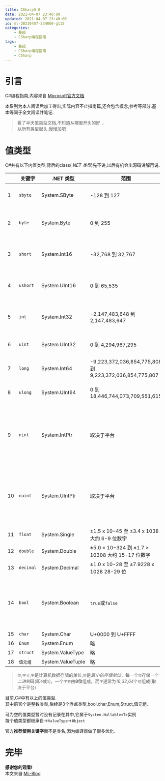 ```yaml
---
title: CSharp9.0
date: 2021-04-07 23:40:00
updated: 2021-04-07 23:40:00
id: ml-20210407-234000-g115
categories:
	- 基础
	- CSharp编程指南
tags: 
	- 基础
	- CSharp编程指南
	- CSharp
---
```


# 引言

C#编程指南,内容来自 [Microsoft官方文档][csharpDoc_Link]

本系列为本人阅读后加工得出,实际内容不止指南篇,还会包含概念,参考等部分.基本等同于全文阅读并笔记.

> 看了半天值类型文档,不知道从哪里开头的好...  
> 从所有类型起头,慢慢加吧

# 值类型

C#共有以下内置类型,背后的class(*.NET 类型*)先不讲,以后有机会出源码讲解再说.

|     | 关键字    | .NET 类型         | 范围                                                    | 默认值  | 大小                               |
| --- | --------- | ----------------- | ------------------------------------------------------- | ------- | ---------------------------------- |
| 1   | `sbyte`   | System.SByte      | -128 到 127                                             | 0       | 有符号 8 位整                      |
| 2   | `byte`    | System.Byte       | 0 到 255                                                | 0       | 无符号的 8 位整数                  |
| 3   | `short`   | System.Int16      | -32,768 到 32,767                                       | 0       | 有符号 16 位整数                   |
| 4   | `ushort`  | System.UInt16     | 0 到 65,535                                             | 0       | 无符号 16 位整数                   |
| 5   | `int`     | System.Int32      | -2,147,483,648 到 2,147,483,647                         | 0       | 有符号 32 位整数                   |
| 6   | `uint`    | System.UInt32     | 0 到 4,294,967,295                                      | 0       | 无符号 32 位整                     |
| 7   | `long`    | System.Int64      | -9,223,372,036,854,775,808 到 9,223,372,036,854,775,807 | 0       | 有符号 64 位整                     |
| 8   | `ulong`   | System.UInt64     | 0 到 18,446,744,073,709,551,615                         | 0       | 无符号 64 位                       |
| 9   | `nint`    | System.IntPtr     | 取决于平台                                              | 0       | 有符号 32 位或64位整数(取决于平台) |
| 10  | `nuint`   | System.UIntPtr    | 取决于平台                                              | 0       | 无符号 32 位或64位整数(取决于平台) |
| 11  | `float`   | System.Single     | ±1.5 x 10−45 至 ±3.4 x 1038	大约 6-9 位数字             | 0.0f    | 4 个字节                           |
| 12  | `double`  | System.Double     | ±5.0 × 10−324 到 ±1.7 × 10308	大约 15-17 位数字         | 0.0d    | 8 个字节                           |
| 13  | `decimal` | System.Decimal    | ±1.0 x 10-28 至 ±7.9228 x 1028	28-29 位                 | 0.0m    | 16 个字节                          |
| 14  | `bool`    | System.Boolean    | `true`或`false`                                         | `false` | 1个字节(也有可能是4个或者更多)     |
| 15  | `char`    | System.Char       | U+0000 到 U+FFFF                                        | U+0000  | 16位                               |
| 16  | `Enum`    | System.Enum       | 略                                                      | 略      | (em)0                                 |
| 17  | `struct ` | System.ValueType  | 略                                                      | 略      | 略                                 |
| 18  | `值元组 ` | System.ValueTuple | 略                                                      | 略      | 略                                 |

> `位`,`字节`,`字`是计算机数据存储的单位,`位`是*最小的存储单位*，每一个`位`存储一个*二进制*码(即`0`或`1`)，一个`字节`由**8位**组成。而`字`通常为*16*,*32*,*64*个`位`组成(取决于平台)

目前,C#中有以上的值类型.  
其中前10个是整数类型,后续是3个浮点类型,bool,char,Enum,Struct,值元组.

可为空的值类型暂时没有记录在其中,它属于`System.Nullable<T>`实例  
每个值类型都继承自->`ValueType`->`Object`  

官方**推荐使用关键字**而不是类名,因为编译器做了很多优化.





<!--more-->




# 完毕

**感谢您的观看!**  
本文来自 [ML-Blog][ML-Blog_Link]

<!-- 图片 -->

[csharpDoc_Link]:https://docs.microsoft.com/zh-cn/dotnet/csharp/ "CSharp官方文档"

<!-- 链接 -->

<!-- 水印 -->
[ML-Blog_Link]:https://userminghaoli.github.io/ "我的博客"
